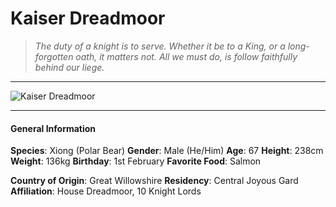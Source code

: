 # Kaiser Dreadmoor

>*The duty of a knight is to serve. Whether it be to a King, or a long-forgotten oath, it matters not. All we must do, is follow faithfully behind our liege.*

___
![](https://i.imgur.com/ClXFHHx.png "Kaiser Dreadmoor")
___

#### General Information

**Species**: Xiong (Polar Bear)
**Gender**: Male (He/Him)
**Age**: 67
**Height**: 238cm
**Weight**: 136kg
**Birthday**: 1st February
**Favorite Food**: Salmon

**Country of Origin**: Great Willowshire
**Residency**: Central Joyous Gard
**Affiliation**: House Dreadmoor, 10 Knight Lords